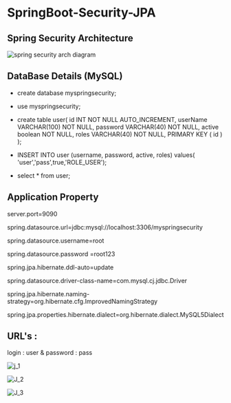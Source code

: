 # SpringBoot-Security-JPA

## Spring Security Architecture

![spring security arch diagram](https://user-images.githubusercontent.com/9671419/87248922-9e0d9a80-c479-11ea-9ca4-05f0f6d619c5.JPG)

## DataBase Details (MySQL)

- create database myspringsecurity;

- use myspringsecurity;

- create table user(
   id INT NOT NULL AUTO_INCREMENT,
   userName VARCHAR(100) NOT NULL,
   password VARCHAR(40) NOT NULL,
   active boolean NOT NULL,
   roles VARCHAR(40) NOT NULL,
   PRIMARY KEY ( id )
);

- INSERT INTO user (username, password, active, roles) values( 'user','pass',true,'ROLE_USER');

- select * from user;

## Application Property 

server.port=9090

spring.datasource.url=jdbc:mysql://localhost:3306/myspringsecurity

spring.datasource.username=root

spring.datasource.password =root123

spring.jpa.hibernate.ddl-auto=update

spring.datasource.driver-class-name=com.mysql.cj.jdbc.Driver

spring.jpa.hibernate.naming-strategy=org.hibernate.cfg.ImprovedNamingStrategy

spring.jpa.properties.hibernate.dialect=org.hibernate.dialect.MySQL5Dialect

## URL's :

login : user & password : pass

![j_1](https://user-images.githubusercontent.com/9671419/87248773-19228100-c479-11ea-8a3b-3eadf220a076.PNG)

![J_2](https://user-images.githubusercontent.com/9671419/87248774-19bb1780-c479-11ea-9e6f-0e4db09f2494.PNG)

![J_3](https://user-images.githubusercontent.com/9671419/87248775-1a53ae00-c479-11ea-8709-3c22b17ae863.PNG)




